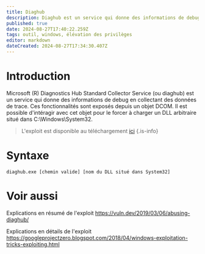 ```yaml
---
title: Diaghub
description: Diaghub est un service qui donne des informations de debug en collectant des données de trace. Il est possible d'interagir avec ce service pour le forcer à charger un DLL arbitraire.
published: true
date: 2024-08-27T17:40:22.259Z
tags: outil, windows, élévation des privilèges
editor: markdown
dateCreated: 2024-08-27T17:34:30.407Z
---
```


# Introduction

Microsoft (R) Diagnostics Hub Standard Collector Service (ou diaghub) est un service qui donne des informations de debug en collectant des données de trace. Ces fonctionnalités sont exposés depuis un objet DCOM. Il est possible d'intéragir avec cet objet pour le forcer à charger un DLL arbitraire situé dans C:\Windows\System32\.

> L'exploit est disponible au téléchargement [ici](https://github.com/xct/diaghub)
> {.is-info}

# Syntaxe

`diaghub.exe [chemin valide] [nom du DLL situé dans System32]`

# Voir aussi

Explications en résumé de l'exploit
https://vuln.dev/2019/03/06/abusing-diaghub/

Explications en détails de l'exploit
https://googleprojectzero.blogspot.com/2018/04/windows-exploitation-tricks-exploiting.html
